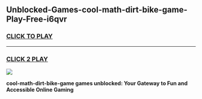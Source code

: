 
## Unblocked-Games-cool-math-dirt-bike-game-Play-Free-i6qvr
<h3>
<a href="https://premium76.site?title=cool-math-dirt-bike-game&ref=23A">CLICK TO PLAY</a></h3>
<hr>

<h3>
<a href="https://premium76.site?title=cool-math-dirt-bike-game&ref=23A">CLICK 2 PLAY</a>
  
</h3>

<a href="https://premium76.site?title=cool-math-dirt-bike-game&ref=23A"><img src="https://clearcache.store/games.png"></a>


**cool-math-dirt-bike-game games unblocked: Your Gateway to Fun and Accessible Online Gaming**
